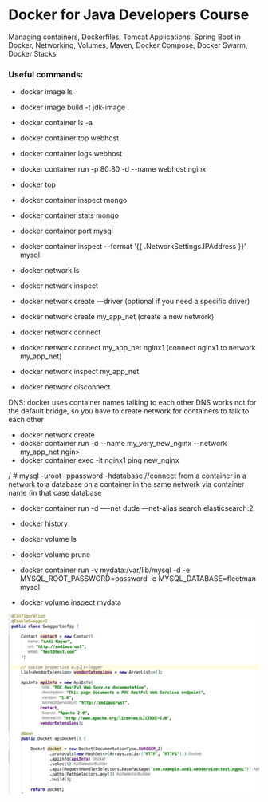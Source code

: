 # Docker for Java Developers Course
Managing containers, Dockerfiles, Tomcat Applications, Spring Boot in Docker, Networking, Volumes, Maven, Docker Compose, Docker Swarm, Docker Stacks

### Useful commands:

- docker image ls
- docker image build -t jdk-image .

- docker container ls -a
- docker container top webhost
- docker container logs webhost
- docker container run -p 80:80 -d --name webhost nginx

- docker top <mongo>
- docker container inspect mongo
- docker container stats mongo

- docker container port mysql
- docker container inspect --format '{{ .NetworkSettings.IPAddress  }}’ mysql

- docker network ls
- docker network inspect
- docker network create —driver (optional if you need a specific driver)
- docker network create my_app_net (create a new network)
- docker network connect
- docker network connect my_app_net nginx1 (connect nginx1 to network my_app_net)
- docker network inspect my_app_net
- docker network disconnect

DNS: docker uses container names talking to each other
DNS works not for the default bridge, so you have to create network for containers to talk to each other

- docker network create <dude>
- docker container run -d --name my_very_new_nginx --network my_app_net ngin>
- docker container exec -it nginx1 ping new_nginx

/ # mysql -uroot -ppassword -hdatabase  	//connect from a container in a network to a database on a container in the 						same network via container name (in that case database

- docker container run -d —-net dude —net-alias search elasticsearch:2
- docker history <nginx>

- docker volume ls
- docker volume prune
- docker container run -v mydata:/var/lib/mysql -d  -e MYSQL_ROOT_PASSWORD=password -e MYSQL_DATABASE=fleetman mysql
- docker volume inspect mydata

![swagger-config](https://github.com/andiausrust/webservices-testing-poc/blob/master/Screenshot%20SwaggerConfig.png)
